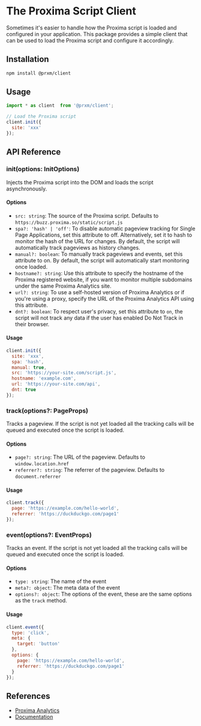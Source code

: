 # The Proxima Script Client
Sometimes it's easier to handle how the Proxima script is loaded and configured in your application. This package provides a simple client that can be used to load the Proxima script and configure it accordingly.

## Installation
```bash
npm install @prxm/client
```

## Usage
```js
import * as client  from '@prxm/client';

// Load the Proxima script
client.init({
  site: 'xxx'
});
```

## API Reference

### init(options: InitOptions)
Injects the Proxima script into the DOM and loads the script asynchronously.
#### Options
- `src: string`: The source of the Proxima script. Defaults to `https://buzz.proxima.so/static/script.js`
- `spa?: 'hash' | 'off'`: To disable automatic pageview tracking for Single Page Applications, set this attribute to off. Alternatively, set it to hash to monitor the hash of the URL for changes. By default, the script will automatically track pageviews as history changes.
- `manual?: boolean`: To manually track pageviews and events, set this attribute to on. By default, the script will automatically start monitoring once loaded.
- `hostname?: string`: Use this attribute to specify the hostname of the Proxima registered website, if you want to monitor multiple subdomains under the same Proxima Analytics site.
- `url?: string`: To use a self-hosted version of Proxima Analytics or if you're using a proxy, specify the URL of the Proxima Analytics API using this attribute.
- `dnt?: boolean`: To respect user's privacy, set this attribute to `on`, the script will not track any data if the user has enabled Do Not Track in their browser.

#### Usage
```js
client.init({
  site: 'xxx',
  spa: 'hash',
  manual: true,
  src: 'https://your-site.com/script.js',
  hostname: 'example.com',
  url: 'https://your-site.com/api',
  dnt: true
});
```


### track(options?: PageProps)
Tracks a pageview. If the script is not yet loaded all the tracking calls will be queued and executed once the script is loaded.
#### Options
- `page?: string`: The URL of the pageview. Defaults to `window.location.href`
- `referrer?: string`: The referrer of the pageview. Defaults to `document.referrer`

#### Usage
```js
client.track({
  page: 'https://example.com/hello-world',
  referrer: 'https://duckduckgo.com/page1'
});
```

### event(options?: EventProps)
Tracks an event. If the script is not yet loaded all the tracking calls will be queued and executed once the script is loaded.

#### Options
- `type: string`: The name of the event
- `meta?: object`: The meta data of the event
- `options?: object`: The options of the event, these are the same options as the `track` method.

#### Usage
```js
client.event({
  type: 'click',
  meta: {
    target: 'button'
  },
  options: {
    page: 'https://example.com/hello-world',
    referrer: 'https://duckduckgo.com/page1'
  }
});
```

## References
- [Proxima Analytics](https://proxima.so)
- [Documentation](https://proxima.so/docs)


